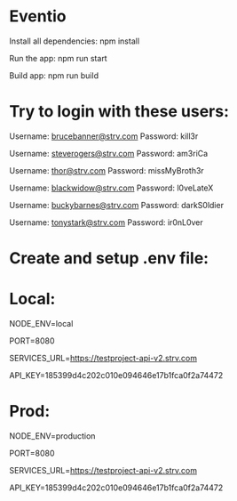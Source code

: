 # Eventio
Install all dependencies:
npm install

Run the app:
npm run start

Build app: 
npm run build

# Try to login with these users:

Username: brucebanner@strv.com      Password: kill3r

Username: steverogers@strv.com      Password: am3riCa

Username: thor@strv.com             Password: missMyBroth3r

Username: blackwidow@strv.com       Password: l0veLateX
       
Username: buckybarnes@strv.com      Password: darkS0ldier           
        
Username: tonystark@strv.com        Password: ir0nL0ver    
         

# Create and setup .env file:

# Local: 

NODE_ENV=local

PORT=8080

SERVICES_URL=https://testproject-api-v2.strv.com

API_KEY=185399d4c202c010e094646e17b1fca0f2a74472

# Prod:

NODE_ENV=production

PORT=8080

SERVICES_URL=https://testproject-api-v2.strv.com

API_KEY=185399d4c202c010e094646e17b1fca0f2a74472
